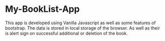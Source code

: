 # My-BookList-App
This app is developed using Vanilla Javascript as well as some features of bootstrap. The data is stored in local storage of the browser. As well as their is alert sign on successful additional or deletion of the book.
